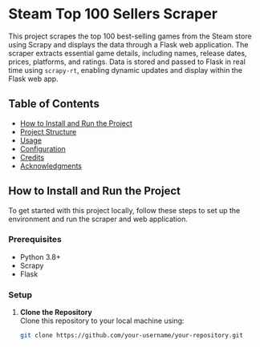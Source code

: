 # Steam Top 100 Sellers Scraper

This project scrapes the top 100 best-selling games from the Steam store using Scrapy and displays the data through a Flask web application. The scraper extracts essential game details, including names, release dates, prices, platforms, and ratings. Data is stored and passed to Flask in real time using `scrapy-rt`, enabling dynamic updates and display within the Flask web app.

## Table of Contents

- [How to Install and Run the Project](#installation)
- [Project Structure](#project-structure)
- [Usage](#usage)
- [Configuration](#configuration)
- [Credits](#credits)
- [Acknowledgments](#acknowledgments)

## How to Install and Run the Project

To get started with this project locally, follow these steps to set up the environment and run the scraper and web application.

### Prerequisites

- Python 3.8+
- Scrapy
- Flask

### Setup

1. **Clone the Repository**  
   Clone this repository to your local machine using:
   ```bash
   git clone https://github.com/your-username/your-repository.git



